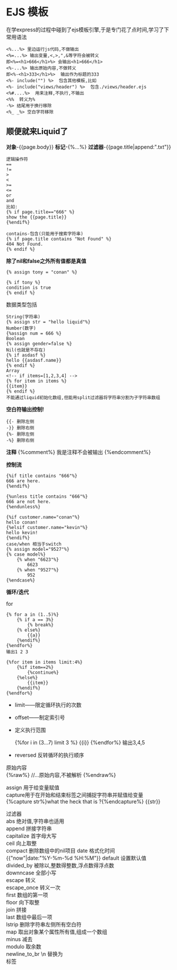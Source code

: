 # EJS 模板  

在学express的过程中碰到了ejs模板引擎,于是专门花了点时间,学习了下   
常用语法  

	<%...%> 里边运行js代码,不做输出 
	<%=...%> 输出变量,<,>,",&等字符会被转义
	即<%=<h1>666</h1>%> 会输出<h1>666</h1>  
	<%-...%> 输出原始内容,不做转义
	即<%-<h1>333</h1>%>  输出作为标题的333
	<%- include("") %>  包含其他模板,比如
	<%- include("views/header") %>  包含./views/header.ejs
	<%#....%>  用来注释,不执行,不输出 
	<%%  转义为%
    -%> 结尾用于换行移除
	<%_ _%> 空白字符移除

## 顺便就来Liquid了  

**对象**-{{page.body}}
**标记**-{%...%}
**过滤器**-{{page.title|append:".txt"}}

	逻辑操作符  
	==  
	!=
	>
	<
	>=
	<=
	or
	and
	比如:
	{% if page.title=="666" %}
	show the {{page.title}}
	{%endif%}

	contains-包含(只能用于搜索字符串)
	{% if page.title contains "Not Found" %}
	404 Not Found.
	{% endif %}

**除了nil和false之外所有值都是真值**  
	
	{% assign tony = "conan" %}
	
	{% if tony %}
	condition is true
	{% endif %}

数据类型包括  

	String(字符串)
	{% assign str = "hello liquid"%}  
	Number(数字)
	{%assign num = 666 %}  
	Boolean  
	{% assign gender=false %}
	Nil(也就是不存在)
	{% if asdasf %}
	hello {{asdasf.name}}
	{% endif %}
	Array  
	<!-- if items=[1,2,3,4] -->
	{% for item in items %}
	{{item}}
	{% endif %}
	不能通过liquid初始化数组,但能用split过滤器将字符串分割为子字符串数组  

**空白符输出控制!**

	{{- 删除左侧 
	-}} 删除右侧
	{%- 删除左侧
	-%} 删除右侧

**注释**
{%comment%}
我是注释不会被输出 
{%endcomment%}  

**控制流**

	{%if title contains "666"%}
	666 are here.
	{%endif%}
	
	{%unless title contains "666"%}
	666 are not here.
	{%endunless%}
	
	{%if customer.name="conan"%}
	hello conan!
	{%elsif customer.name="kevin"%}
	hello kevin!
	{%endif%}
	case/when 相当于switch  
	{% assign model="9527"%}
	{% case model%}
		{% when "6623"%}
			6623
		{% when "9527"%}
			952
	{%endcase%}

**循环/迭代**

for  

	{% for a in (1..5)%}
		{% if a == 3%}
			{% break%}
		{% else%}
			{{a}}
		{%endif%}
	{%endfor%}
	输出1 2 3

	{%for item in items limit:4%}
		{%if item==2%}
			{%continue%}
		{%else%}
			{{item}}
		{%endif%}
	{%endfor%}
	 
- limit——限定循环执行的次数  
- offset——制定索引号  
- 定义执行范围

	{%for i in (3...7) limit 3 %}
	{{i}}
	{%endfor%}
	输出3,4,5  
- reversed 反转循环的执行顺序  

原始内容  
{%raw%}
//...原始内容,不被解析
{%endraw%}

assign 用于给变量赋值  
capture用于在开始和结束标签之间捕捉字符串并赋值给变量  
{%capture str%}what the heck that is ?{%endcapture%}
{{str}}  
 
过滤器  
abs  绝对值,字符串也适用  
append  拼接字符串  
capitalize  首字母大写  
ceil 向上取整  
compact  删除数组中的nil项目
date  格式化时间  
{{"now"|date:"%Y-%m-%d %H:%M"}}
default 设置默认值  
divided_by  被除以,整数得整数,浮点数得浮点数  
downncase  全部小写  
escape  转义  
escape_once  转义一次  
first  数组的第一项  
floor 向下取整  
join  拼接  
last  数组中最后一项  
lstrip  删除字符串左侧所有空白符  
map  取出对象某个属性所有值,组成一个数组  
minus  减去  
modulo  取余数  
newline_to_br  \n 替换为<br>标签  


